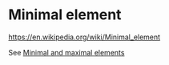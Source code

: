 # Minimal element

https://en.wikipedia.org/wiki/Minimal_element

See [Minimal and maximal elements](./maximal-and-minimal-elements.md)
